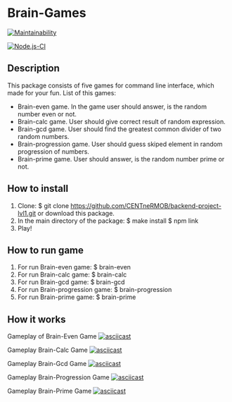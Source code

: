 # Brain-Games
[![Maintainability](https://api.codeclimate.com/v1/badges/a99a88d28ad37a79dbf6/maintainability)](https://codeclimate.com/github/CENTneRMOB/backend-project-lvl1)

[![Node.js-CI](https://github.com/CENTneRMOB/backend-project-lvl1/workflows/Node.js-CI/badge.svg)](https://github.com/CENTneRMOB/backend-project-lvl1/actions)

## Description
This package consists of five games for command line interface, which made for your fun. List of this games:
- Brain-even game. In the game user should answer, is the random number even or not.
- Brain-calc game. User should give correct result of random expression.
- Brain-gcd game. User should find the greatest common divider of two random numbers.
- Brain-progression game. User should guess skiped element in   random progression of numbers.
- Brain-prime game. User should answer, is the random number prime or not.

## How to install
1. Clone:
    $ git clone https://github.com/CENTneRMOB/backend-project-lvl1.git
or download this package.
2. In the main directory of the package:
    $ make install
    $ npm link
3. Play!

## How to run game
1. For run Brain-even game:
    $ brain-even
1. For run Brain-calc game:
    $ brain-calc
1. For run Brain-gcd game:
    $ brain-gcd
1. For run Brain-progression game:
    $ brain-progression
1. For run Brain-prime game:
    $ brain-prime

## How it works

Gameplay of Brain-Even Game
[![asciicast](https://asciinema.org/a/330568.svg)](https://asciinema.org/a/330568)

Gameplay Brain-Calc Game
[![asciicast](https://asciinema.org/a/330570.svg)](https://asciinema.org/a/330570)

Gameplay Brain-Gcd Game
[![asciicast](https://asciinema.org/a/330572.svg)](https://asciinema.org/a/330572)

Gameplay Brain-Progression Game
[![asciicast](https://asciinema.org/a/330573.svg)](https://asciinema.org/a/330573)

Gameplay Brain-Prime Game
[![asciicast](https://asciinema.org/a/330574.svg)](https://asciinema.org/a/330574)